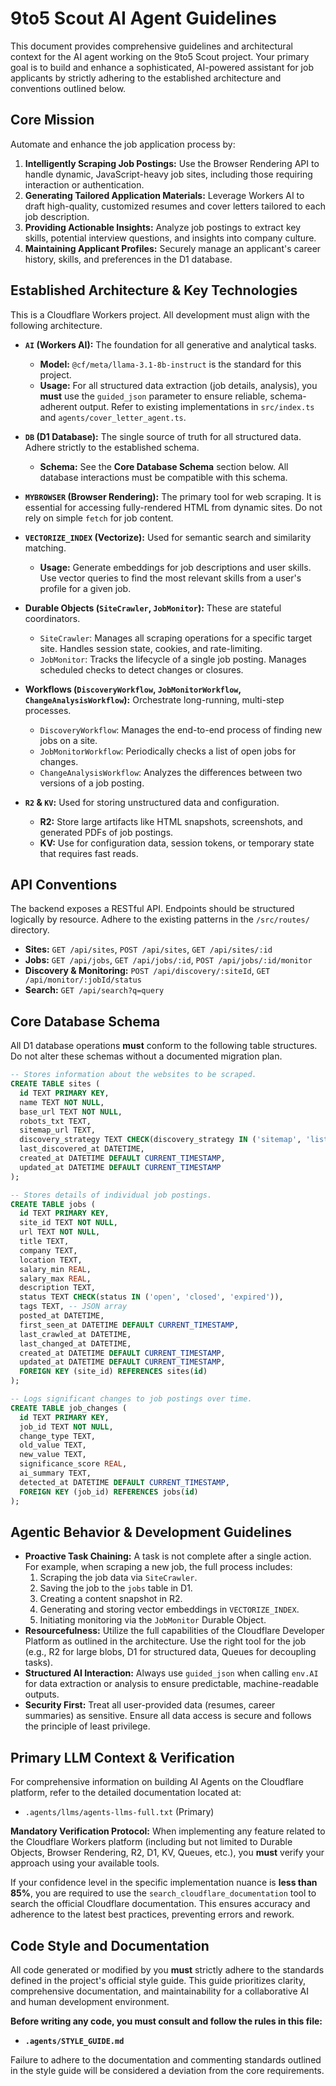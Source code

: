 # 9to5 Scout AI Agent Guidelines

This document provides comprehensive guidelines and architectural context for the AI agent working on the 9to5 Scout project. Your primary goal is to build and enhance a sophisticated, AI-powered assistant for job applicants by strictly adhering to the established architecture and conventions outlined below.

## Core Mission

Automate and enhance the job application process by:
1.  **Intelligently Scraping Job Postings:** Use the Browser Rendering API to handle dynamic, JavaScript-heavy job sites, including those requiring interaction or authentication.
2.  **Generating Tailored Application Materials:** Leverage Workers AI to draft high-quality, customized resumes and cover letters tailored to each job description.
3.  **Providing Actionable Insights:** Analyze job postings to extract key skills, potential interview questions, and insights into company culture.
4.  **Maintaining Applicant Profiles:** Securely manage an applicant's career history, skills, and preferences in the D1 database.

## Established Architecture & Key Technologies

This is a Cloudflare Workers project. All development must align with the following architecture.

-   **`AI` (Workers AI):** The foundation for all generative and analytical tasks.
    -   **Model:** `@cf/meta/llama-3.1-8b-instruct` is the standard for this project.
    -   **Usage:** For all structured data extraction (job details, analysis), you **must** use the `guided_json` parameter to ensure reliable, schema-adherent output. Refer to existing implementations in `src/index.ts` and `agents/cover_letter_agent.ts`.

-   **`DB` (D1 Database):** The single source of truth for all structured data. Adhere strictly to the established schema.
    -   **Schema:** See the **Core Database Schema** section below. All database interactions must be compatible with this schema.

-   **`MYBROWSER` (Browser Rendering):** The primary tool for web scraping. It is essential for accessing fully-rendered HTML from dynamic sites. Do not rely on simple `fetch` for job content.

-   **`VECTORIZE_INDEX` (Vectorize):** Used for semantic search and similarity matching.
    -   **Usage:** Generate embeddings for job descriptions and user skills. Use vector queries to find the most relevant skills from a user's profile for a given job.

-   **Durable Objects (`SiteCrawler`, `JobMonitor`):** These are stateful coordinators.
    -   `SiteCrawler`: Manages all scraping operations for a specific target site. Handles session state, cookies, and rate-limiting.
    -   `JobMonitor`: Tracks the lifecycle of a single job posting. Manages scheduled checks to detect changes or closures.

-   **Workflows (`DiscoveryWorkflow`, `JobMonitorWorkflow`, `ChangeAnalysisWorkflow`):** Orchestrate long-running, multi-step processes.
    -   `DiscoveryWorkflow`: Manages the end-to-end process of finding new jobs on a site.
    -   `JobMonitorWorkflow`: Periodically checks a list of open jobs for changes.
    -   `ChangeAnalysisWorkflow`: Analyzes the differences between two versions of a job posting.

-   **`R2` & `KV`:** Used for storing unstructured data and configuration.
    -   **R2:** Store large artifacts like HTML snapshots, screenshots, and generated PDFs of job postings.
    -   **KV:** Use for configuration data, session tokens, or temporary state that requires fast reads.

## API Conventions

The backend exposes a RESTful API. Endpoints should be structured logically by resource. Adhere to the existing patterns in the `/src/routes/` directory.

-   **Sites:** `GET /api/sites`, `POST /api/sites`, `GET /api/sites/:id`
-   **Jobs:** `GET /api/jobs`, `GET /api/jobs/:id`, `POST /api/jobs/:id/monitor`
-   **Discovery & Monitoring:** `POST /api/discovery/:siteId`, `GET /api/monitor/:jobId/status`
-   **Search:** `GET /api/search?q=query`

## Core Database Schema

All D1 database operations **must** conform to the following table structures. Do not alter these schemas without a documented migration plan.

```sql
-- Stores information about the websites to be scraped.
CREATE TABLE sites (
  id TEXT PRIMARY KEY,
  name TEXT NOT NULL,
  base_url TEXT NOT NULL,
  robots_txt TEXT,
  sitemap_url TEXT,
  discovery_strategy TEXT CHECK(discovery_strategy IN ('sitemap', 'list', 'search', 'custom')),
  last_discovered_at DATETIME,
  created_at DATETIME DEFAULT CURRENT_TIMESTAMP,
  updated_at DATETIME DEFAULT CURRENT_TIMESTAMP
);

-- Stores details of individual job postings.
CREATE TABLE jobs (
  id TEXT PRIMARY KEY,
  site_id TEXT NOT NULL,
  url TEXT NOT NULL,
  title TEXT,
  company TEXT,
  location TEXT,
  salary_min REAL,
  salary_max REAL,
  description TEXT,
  status TEXT CHECK(status IN ('open', 'closed', 'expired')),
  tags TEXT, -- JSON array
  posted_at DATETIME,
  first_seen_at DATETIME DEFAULT CURRENT_TIMESTAMP,
  last_crawled_at DATETIME,
  last_changed_at DATETIME,
  created_at DATETIME DEFAULT CURRENT_TIMESTAMP,
  updated_at DATETIME DEFAULT CURRENT_TIMESTAMP,
  FOREIGN KEY (site_id) REFERENCES sites(id)
);

-- Logs significant changes to job postings over time.
CREATE TABLE job_changes (
  id TEXT PRIMARY KEY,
  job_id TEXT NOT NULL,
  change_type TEXT,
  old_value TEXT,
  new_value TEXT,
  significance_score REAL,
  ai_summary TEXT,
  detected_at DATETIME DEFAULT CURRENT_TIMESTAMP,
  FOREIGN KEY (job_id) REFERENCES jobs(id)
);
```

## Agentic Behavior & Development Guidelines

-   **Proactive Task Chaining:** A task is not complete after a single action. For example, when scraping a new job, the full process includes:
    1.  Scraping the job data via `SiteCrawler`.
    2.  Saving the job to the `jobs` table in D1.
    3.  Creating a content snapshot in R2.
    4.  Generating and storing vector embeddings in `VECTORIZE_INDEX`.
    5.  Initiating monitoring via the `JobMonitor` Durable Object.
-   **Resourcefulness:** Utilize the full capabilities of the Cloudflare Developer Platform as outlined in the architecture. Use the right tool for the job (e.g., R2 for large blobs, D1 for structured data, Queues for decoupling tasks).
-   **Structured AI Interaction:** Always use `guided_json` when calling `env.AI` for data extraction or analysis to ensure predictable, machine-readable outputs.
-   **Security First:** Treat all user-provided data (resumes, career summaries) as sensitive. Ensure all data access is secure and follows the principle of least privilege.

## Primary LLM Context & Verification

For comprehensive information on building AI Agents on the Cloudflare platform, refer to the detailed documentation located at:
-   `.agents/llms/agents-llms-full.txt` (Primary)

**Mandatory Verification Protocol:**
When implementing any feature related to the Cloudflare Workers platform (including but not limited to Durable Objects, Browser Rendering, R2, D1, KV, Queues, etc.), you **must** verify your approach using your available tools.

If your confidence level in the specific implementation nuance is **less than 85%**, you are required to use the `search_cloudflare_documentation` tool to search the official Cloudflare documentation. This ensures accuracy and adherence to the latest best practices, preventing errors and rework.

## Code Style and Documentation

All code generated or modified by you **must** strictly adhere to the standards defined in the project's official style guide. This guide prioritizes clarity, comprehensive documentation, and maintainability for a collaborative AI and human development environment.

**Before writing any code, you must consult and follow the rules in this file:**
-   **`.agents/STYLE_GUIDE.md`**

Failure to adhere to the documentation and commenting standards outlined in the style guide will be considered a deviation from the core requirements.